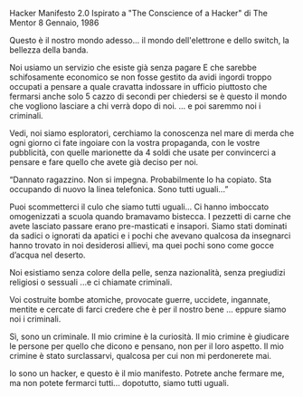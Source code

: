 Hacker Manifesto 2.0
Ispirato a "The Conscience of a Hacker" di The Mentor
8 Gennaio, 1986

Questo è il nostro mondo adesso...
il mondo dell'elettrone e dello switch, la bellezza della banda.

Noi usiamo un servizio che esiste già senza pagare
E che sarebbe schifosamente economico se non fosse gestito da avidi ingordi
troppo occupati a pensare a quale cravatta indossare in ufficio
piuttosto che fermarsi anche solo 5 cazzo di secondi per chiedersi se è questo il mondo che vogliono lasciare a chi verrà dopo di noi. 
... e poi saremmo noi i criminali.

Vedi, noi siamo esploratori, cerchiamo la conoscenza nel mare di merda che ogni giorno ci fate ingoiare con la vostra propaganda, con le vostre pubblicità,
con quelle marionette da 4 soldi che usate per convincerci a pensare e fare quello che avete già deciso per noi.

“Dannato ragazzino. Non si impegna. Probabilmente lo ha copiato. Sta occupando di nuovo la linea telefonica. Sono tutti uguali...” 

Puoi scommetterci il culo che siamo tutti uguali...
Ci hanno imboccato omogenizzati a scuola quando bramavamo bistecca.
I pezzetti di carne che avete lasciato passare erano pre-masticati e insapori.
Siamo stati dominati da sadici o ignorati da apatici e i pochi che avevano qualcosa da insegnarci hanno trovato in noi desiderosi allievi, ma quei pochi sono come gocce d’acqua nel deserto.

Noi esistiamo senza colore della pelle, senza nazionalità, senza pregiudizi religiosi o sessuali ...e ci chiamate criminali.

Voi costruite bombe atomiche, provocate guerre, uccidete, ingannate, mentite e cercate di farci credere che è per il nostro bene ... eppure siamo noi i criminali.

Sì, sono un criminale. Il mio crimine è la curiosità. Il mio crimine è giudicare le persone per quello che dicono e pensano, non per il loro aspetto.
Il mio crimine è stato surclassarvi, qualcosa per cui non mi perdonerete mai.

Io sono un hacker, e questo è il mio manifesto. Potrete anche fermare me,
ma non potete fermarci tutti... dopotutto, siamo tutti uguali.